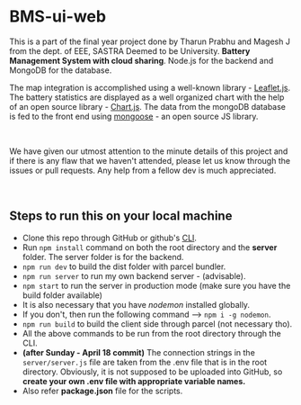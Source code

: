 # BMS-ui-web

This is a part of the final year project done by Tharun
Prabhu and Magesh J from the dept. of EEE, SASTRA Deemed to be
University. **Battery Management System with cloud sharing**. Node.js for the
backend and MongoDB for the database. 

The map integration is
accomplished using a well-known library - [Leaflet.js](https://leafletjs.com/). The battery
statistics are displayed as a well organized chart with the help of an
open source library - [Chart.js](https://www.chartjs.org/). The data from the mongoDB database is
fed to the front end using [mongoose](https://www.npmjs.com/package/mongoose) - an open source JS library.

<br>

We have given our utmost attention to the minute details of this project and if there is any flaw that we haven't attended, please let us know through the issues or pull requests. Any help from a fellow dev is much appreciated.

<br>

## Steps to run this on your local machine

- Clone this repo through GitHub or github's [CLI](https://github.com/cli/cli).	
- Run `npm install` command on both the root directory and the **server** folder. The server folder is for the backend.
- `npm run dev` to build the dist folder with parcel bundler.
- `npm run server` to run my own backend server - (advisable).
- `npm start` to run the server in production mode (make sure you  have the build folder available)
- It is also necessary that you have *nodemon* installed globally.
- If you don't, then run the following command --> `npm i -g nodemon`.
- `npm run build` to build the client side through parcel (not necessary tho).
- All the above commands to be run from the root directory through the CLI.
- **(after Sunday - April 18 commit)** The connection strings in the `server/server.js` file are taken from the .env file that is in the root directory. Obviously, it is not supposed to be uploaded into GitHub, so **create your own .env file with appropriate variable names.**
- Also refer **package.json** file for the scripts.